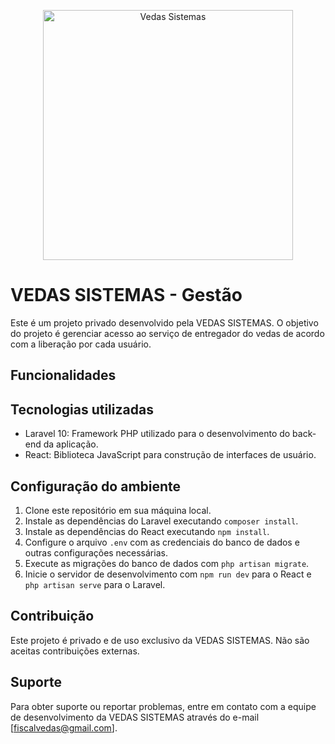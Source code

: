 <p align="center"><a href="https://www.vedassistemas.com.br/" target="_blank">
<img src="http://vedassistemas.com.br/img/LOGO.png" width="400" alt="Vedas Sistemas"></a></p>

# VEDAS SISTEMAS - Gestão

Este é um projeto privado desenvolvido pela VEDAS SISTEMAS. O objetivo do projeto é gerenciar acesso ao serviço de entregador do vedas de acordo com a liberação por cada usuário.

## Funcionalidades

## Tecnologias utilizadas

- Laravel 10: Framework PHP utilizado para o desenvolvimento do back-end da aplicação.
- React: Biblioteca JavaScript para construção de interfaces de usuário.

## Configuração do ambiente

1. Clone este repositório em sua máquina local.
2. Instale as dependências do Laravel executando `composer install`.
3. Instale as dependências do React executando `npm install`.
4. Configure o arquivo `.env` com as credenciais do banco de dados e outras configurações necessárias.
5. Execute as migrações do banco de dados com `php artisan migrate`.
6. Inicie o servidor de desenvolvimento com `npm run dev` para o React e `php artisan serve` para o Laravel.

## Contribuição

Este projeto é privado e de uso exclusivo da VEDAS SISTEMAS. Não são aceitas contribuições externas.

## Suporte

Para obter suporte ou reportar problemas, entre em contato com a equipe de desenvolvimento da VEDAS SISTEMAS através do e-mail [fiscalvedas@gmail.com].
